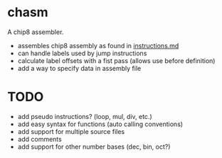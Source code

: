 # chasm

A chip8 assembler.

- assembles chip8 assembly as found in [instructions.md](docs/instructions.md)
- can handle labels used by jump instructions
- calculate label offsets with a fist pass (allows use before definition)
- add a way to specify data in assembly file

# TODO
- add pseudo instructions? (loop, mul, div, etc.)
- add easy syntax for functions (auto calling conventions)
- add support for multiple source files
- add comments
- add support for other number bases (dec, bin, oct?)
